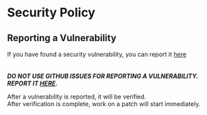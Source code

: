 # Security Policy

## Reporting a Vulnerability

If you have found a security vulnerability, you can report it <a href="https://github.com/Samyar-Projects/Website/security/advisories">here</a><br>
<br>
<br>
***DO NOT USE GITHUB ISSUES FOR REPORTING A VULNERABILITY.<br>
REPORT IT <a href="https://github.com/Samyar-Projects/Website/security/advisories">HERE</a>.***

After a vulnerability is reported, it will be verified.<br>
After verification is complete, work on a patch will start immediately.
